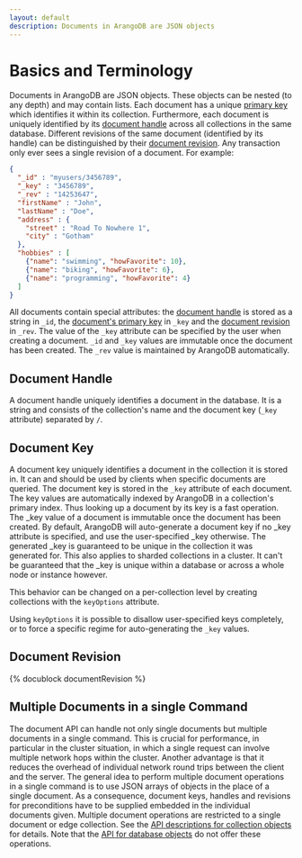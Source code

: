 ```yaml
---
layout: default
description: Documents in ArangoDB are JSON objects
---
```

Basics and Terminology
======================

Documents in ArangoDB are JSON objects. These objects can be nested (to
any depth) and may contain lists. Each document has a unique 
[primary key](appendix-glossary.html#document-key) which 
identifies it within its collection. Furthermore, each document is 
uniquely identified
by its [document handle](appendix-glossary.html#document-handle) 
across all collections in the same database. Different revisions of
the same document (identified by its handle) can be distinguished by their 
[document revision](appendix-glossary.html#document-revision).
Any transaction only ever sees a single revision of a document.
For example:

```json
{
  "_id" : "myusers/3456789",
  "_key" : "3456789",
  "_rev" : "14253647",
  "firstName" : "John",
  "lastName" : "Doe",
  "address" : {
    "street" : "Road To Nowhere 1",
    "city" : "Gotham"
  },
  "hobbies" : [
    {"name": "swimming", "howFavorite": 10},
    {"name": "biking", "howFavorite": 6},
    {"name": "programming", "howFavorite": 4}
  ]
}
```

All documents contain special attributes: the 
[document handle](appendix-glossary.html#document-handle) is stored
as a string in `_id`, the
[document's primary key](appendix-glossary.html#document-key) in 
`_key` and the 
[document revision](appendix-glossary.html#document-revision) in
`_rev`. The value of the `_key` attribute can be specified by the user when
creating a document. `_id` and `_key` values are immutable once the document
has been created. The `_rev` value is maintained by ArangoDB automatically.


Document Handle
---------------

A document handle uniquely identifies a document in the database. It
is a string and consists of the collection's name and the document key
(`_key` attribute) separated by `/`.


Document Key
------------

A document key uniquely identifies a document in the collection it is
stored in. It can and should be used by clients when specific documents
are queried. The document key is stored in the `_key` attribute of
each document. The key values are automatically indexed by ArangoDB in
a collection's primary index. Thus looking up a document by its
key is a fast operation. The _key value of a document is
immutable once the document has been created. By default, ArangoDB will
auto-generate a document key if no _key attribute is specified, and use
the user-specified _key otherwise. The generated _key is guaranteed to
be unique in the collection it was generated for. This also applies to
sharded collections in a cluster. It can't be guaranteed that the _key is
unique within a database or across a whole node or instance however.

This behavior can be changed on a per-collection level by creating
collections with the `keyOptions` attribute.

Using `keyOptions` it is possible to disallow user-specified keys
completely, or to force a specific regime for auto-generating the `_key`
values.


Document Revision
-----------------

{% docublock documentRevision %}

Multiple Documents in a single Command
--------------------------------------

The document API can handle not only single documents but multiple documents in
a single command. This is crucial for performance, in particular in the cluster
situation, in which a single request can involve multiple network hops
within the cluster. Another advantage is that it reduces the overhead of
individual network round trips between the client
and the server. The general idea to perform multiple document operations 
in a single command is to use JSON arrays of objects in the place of a 
single document. As a consequence, document keys, handles and revisions
for preconditions have to be supplied embedded in the individual documents
given. Multiple document operations are restricted to a single document
or edge collection. 
See the [API descriptions for collection objects](data-modeling-documents-document-methods.html) 
for details. Note that the [API for database objects](data-modeling-documents-database-methods.html)
do not offer these operations.

